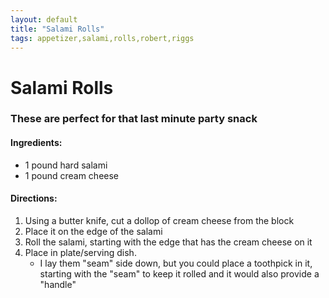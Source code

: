 ```yaml
---
layout: default
title: "Salami Rolls"
tags: appetizer,salami,rolls,robert,riggs
---
```

# Salami Rolls

### These are perfect for that last minute party snack

#### Ingredients:
- 1 pound hard salami
- 1 pound cream cheese

#### Directions:
1. Using a butter knife, cut a dollop of cream cheese from the block
2. Place it on the edge of the salami
3. Roll the salami, starting with the edge that has the cream cheese on it
4. Place in plate/serving dish.
    - I lay them "seam" side down, but you could place a toothpick in it, starting with the "seam" to keep it rolled and it would also provide a "handle"
